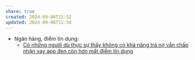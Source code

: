 ```yaml
---
share: true
created: 2024-09-06T11:52
updated: 2024-09-06T11:54
---
```

- Ngân hàng, điểm tín dụng: 
    - [Có những người dù thực sự thấy không có khả năng trả nợ vẫn chấp nhận vay app đen còn hơn mất điểm tín dụng](../T%E1%BB%95%20ch%E1%BB%A9c%20t%C3%A0i%20ch%C3%ADnh/Vay%20ti%E1%BB%81n/Ng%C3%A2n%20h%C3%A0ng,%20%C4%91i%E1%BB%83m%20t%C3%ADn%20d%E1%BB%A5ng/C%C3%B3%20nh%E1%BB%AFng%20ng%C6%B0%E1%BB%9Di%20d%C3%B9%20th%E1%BB%B1c%20s%E1%BB%B1%20th%E1%BA%A5y%20kh%C3%B4ng%20c%C3%B3%20kh%E1%BA%A3%20n%C4%83ng%20tr%E1%BA%A3%20n%E1%BB%A3%20v%E1%BA%ABn%20ch%E1%BA%A5p%20nh%E1%BA%ADn%20vay%20app%20%C4%91en%20c%C3%B2n%20h%C6%A1n%20m%E1%BA%A5t%20%C4%91i%E1%BB%83m%20t%C3%ADn%20d%E1%BB%A5ng.md)

